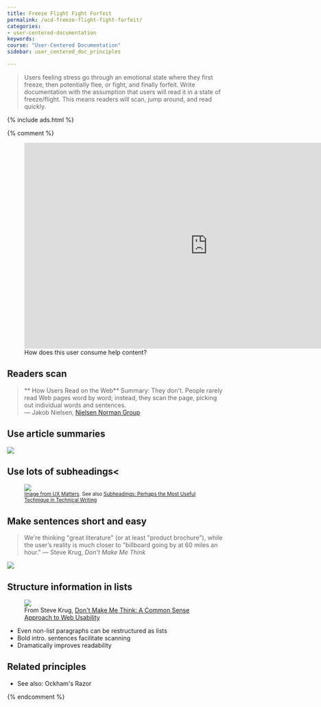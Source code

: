 ```yaml
---
title: Freeze Flight Fight Forfeit
permalink: /ucd-freeze-flight-fight-forfeit/
categories:
- user-centered-documentation
keywords:
course: "User-Centered Documentation"
sidebar: user_centered_doc_principles

---
```


> Users feeling stress go through an emotional state where they first freeze, then potentially flee, or fight, and finally forfeit. Write documentation with the assumption that users will read it in a state of freeze/flight. This means readers will scan, jump around, and read quickly.

{% include ads.html %}

{% comment %}

<figure><iframe width="853" height="480" src="https://www.youtube.com/embed/kiW0vvnbI1k" frameborder="0" allowfullscreen></iframe><figcaption>How does this user consume help content?</figcaption></figure>

## Readers scan

> ** How Users Read on the Web**
> Summary: They don't. People rarely read Web pages word by word; instead, they scan the page, picking out individual words and sentences. <br />&mdash; Jakob Nielsen, <a href="http://www.nngroup.com/articles/how-users-read-on-the-web/">Nielsen Norman Group</a>

## Use article summaries

<a href="https://www.nngroup.com/articles/progressive-disclosure/"><img src="/user_centered_doc/media/rasters/nielsen_pd.png"/></a>

## Use lots of subheadings<

<figure><a href="http://uxmovement.com/content/how-to-use-page-headings-to-increase-findability/"><img src="/user_centered_doc/media/rasters/store2.png"/></a><figcaption><small><a href="http://uxmovement.com/content/how-to-use-page-headings-to-increase-findability/">Image from UX Matters</a>. See also <a href="https://idratherbewriting.com/2013/08/23/subheadings-perhaps-the-most-useful-technique-in-technical-writing/">Subheadings: Perhaps the Most Useful Technique in Technical Writing</a></small></figcaption></figure>

## Make sentences short and easy

> We're thinking "great literature" (or at least "product brochure"), while the user’s reality is much closer to "billboard going by at 60 miles an hour." &mdash; Steve Krug, <i>Don't Make Me Think</i>

<img src="/user_centered_doc/media/rasters/krug.png" />

## Structure information in lists

<figure><img src="/user_centered_doc/media/rasters/krug_lists.png"/></a><figcaption>From Steve Krug, <a href="https://www.amazon.com/Dont-Make-Me-Think-Usability/dp/0321344758">Don't Make Me Think: A Common Sense Approach to Web Usability</a></figcaption></figure>

* Even non-list paragraphs can be restructured as lists
* Bold intro. sentences facilitate scanning
* Dramatically improves readability

## Related principles

* See also: Ockham's Razor

{% endcomment %}
